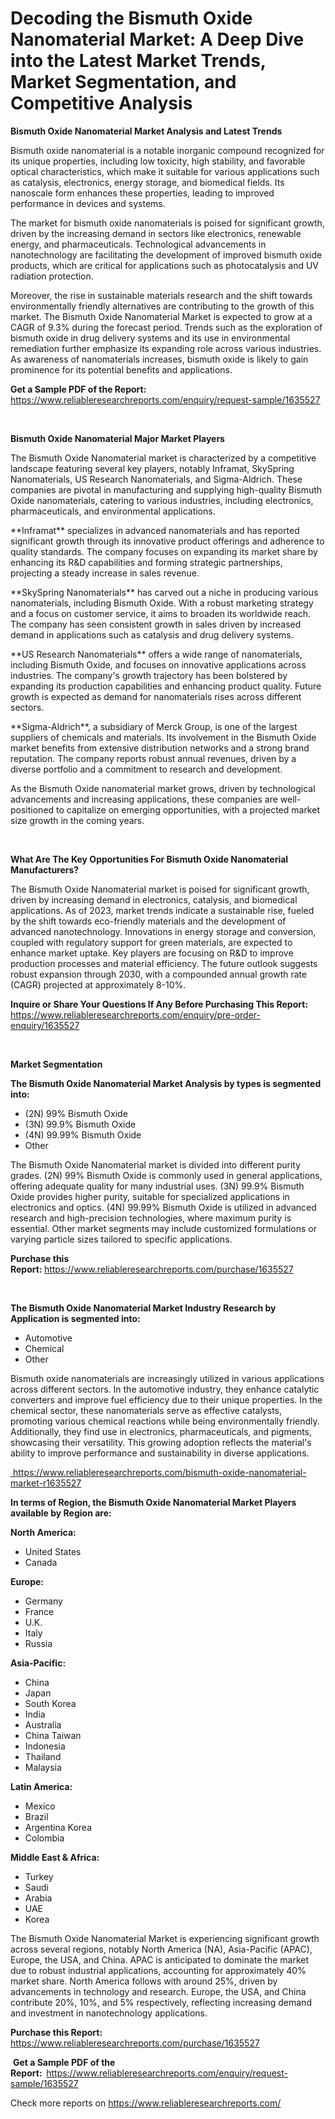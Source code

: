 <p><h1>Decoding the Bismuth Oxide Nanomaterial Market: A Deep Dive into the Latest Market Trends, Market Segmentation, and Competitive Analysis</h1></p><p><strong>Bismuth Oxide Nanomaterial Market Analysis and Latest Trends</strong></p>
<p><p>Bismuth oxide nanomaterial is a notable inorganic compound recognized for its unique properties, including low toxicity, high stability, and favorable optical characteristics, which make it suitable for various applications such as catalysis, electronics, energy storage, and biomedical fields. Its nanoscale form enhances these properties, leading to improved performance in devices and systems.</p><p>The market for bismuth oxide nanomaterials is poised for significant growth, driven by the increasing demand in sectors like electronics, renewable energy, and pharmaceuticals. Technological advancements in nanotechnology are facilitating the development of improved bismuth oxide products, which are critical for applications such as photocatalysis and UV radiation protection. </p><p>Moreover, the rise in sustainable materials research and the shift towards environmentally friendly alternatives are contributing to the growth of this market. The Bismuth Oxide Nanomaterial Market is expected to grow at a CAGR of 9.3% during the forecast period. Trends such as the exploration of bismuth oxide in drug delivery systems and its use in environmental remediation further emphasize its expanding role across various industries. As awareness of nanomaterials increases, bismuth oxide is likely to gain prominence for its potential benefits and applications.</p></p>
<p><strong>Get a Sample PDF of the Report:&nbsp;</strong> <a href="https://www.reliableresearchreports.com/enquiry/request-sample/1635527?utm_campaign=3585&utm_medium=2&utm_source=Github&utm_content=ia&utm_term=23032025&utm_id=bismuth-oxide-nanomaterial">https://www.reliableresearchreports.com/enquiry/request-sample/1635527</a></p>
<p>&nbsp;</p>
<p><strong>Bismuth Oxide Nanomaterial Major Market Players</strong></p>
<p><p>The Bismuth Oxide Nanomaterial market is characterized by a competitive landscape featuring several key players, notably Inframat, SkySpring Nanomaterials, US Research Nanomaterials, and Sigma-Aldrich. These companies are pivotal in manufacturing and supplying high-quality Bismuth Oxide nanomaterials, catering to various industries, including electronics, pharmaceuticals, and environmental applications.</p><p>**Inframat** specializes in advanced nanomaterials and has reported significant growth through its innovative product offerings and adherence to quality standards. The company focuses on expanding its market share by enhancing its R&D capabilities and forming strategic partnerships, projecting a steady increase in sales revenue.</p><p>**SkySpring Nanomaterials** has carved out a niche in producing various nanomaterials, including Bismuth Oxide. With a robust marketing strategy and a focus on customer service, it aims to broaden its worldwide reach. The company has seen consistent growth in sales driven by increased demand in applications such as catalysis and drug delivery systems.</p><p>**US Research Nanomaterials** offers a wide range of nanomaterials, including Bismuth Oxide, and focuses on innovative applications across industries. The company's growth trajectory has been bolstered by expanding its production capabilities and enhancing product quality. Future growth is expected as demand for nanomaterials rises across different sectors.</p><p>**Sigma-Aldrich**, a subsidiary of Merck Group, is one of the largest suppliers of chemicals and materials. Its involvement in the Bismuth Oxide market benefits from extensive distribution networks and a strong brand reputation. The company reports robust annual revenues, driven by a diverse portfolio and a commitment to research and development.</p><p>As the Bismuth Oxide nanomaterial market grows, driven by technological advancements and increasing applications, these companies are well-positioned to capitalize on emerging opportunities, with a projected market size growth in the coming years.</p></p>
<p>&nbsp;</p>
<p><strong>What Are The Key Opportunities For Bismuth Oxide Nanomaterial Manufacturers?</strong></p>
<p><p>The Bismuth Oxide Nanomaterial market is poised for significant growth, driven by increasing demand in electronics, catalysis, and biomedical applications. As of 2023, market trends indicate a sustainable rise, fueled by the shift towards eco-friendly materials and the development of advanced nanotechnology. Innovations in energy storage and conversion, coupled with regulatory support for green materials, are expected to enhance market uptake. Key players are focusing on R&D to improve production processes and material efficiency. The future outlook suggests robust expansion through 2030, with a compounded annual growth rate (CAGR) projected at approximately 8-10%.</p></p>
<p><strong>Inquire or Share Your Questions If Any Before Purchasing This Report:</strong> <a href="https://www.reliableresearchreports.com/enquiry/pre-order-enquiry/1635527?utm_campaign=3585&utm_medium=2&utm_source=Github&utm_content=ia&utm_term=23032025&utm_id=bismuth-oxide-nanomaterial">https://www.reliableresearchreports.com/enquiry/pre-order-enquiry/1635527</a></p>
<p>&nbsp;</p>
<p><strong>Market Segmentation</strong></p>
<p><strong>The Bismuth Oxide Nanomaterial Market Analysis by types is segmented into:</strong></p>
<p><ul><li>(2N) 99% Bismuth Oxide</li><li>(3N) 99.9% Bismuth Oxide</li><li>(4N) 99.99% Bismuth Oxide</li><li>Other</li></ul></p>
<p><p>The Bismuth Oxide Nanomaterial market is divided into different purity grades. (2N) 99% Bismuth Oxide is commonly used in general applications, offering adequate quality for many industrial uses. (3N) 99.9% Bismuth Oxide provides higher purity, suitable for specialized applications in electronics and optics. (4N) 99.99% Bismuth Oxide is utilized in advanced research and high-precision technologies, where maximum purity is essential. Other market segments may include customized formulations or varying particle sizes tailored to specific applications.</p></p>
<p><strong>Purchase this Report:&nbsp;</strong><a href="https://www.reliableresearchreports.com/purchase/1635527?utm_campaign=3585&utm_medium=2&utm_source=Github&utm_content=ia&utm_term=23032025&utm_id=bismuth-oxide-nanomaterial">https://www.reliableresearchreports.com/purchase/1635527</a></p>
<p>&nbsp;</p>
<p><strong>The Bismuth Oxide Nanomaterial Market Industry Research by Application is segmented into:</strong></p>
<p><ul><li>Automotive</li><li>Chemical</li><li>Other</li></ul></p>
<p><p>Bismuth oxide nanomaterials are increasingly utilized in various applications across different sectors. In the automotive industry, they enhance catalytic converters and improve fuel efficiency due to their unique properties. In the chemical sector, these nanomaterials serve as effective catalysts, promoting various chemical reactions while being environmentally friendly. Additionally, they find use in electronics, pharmaceuticals, and pigments, showcasing their versatility. This growing adoption reflects the material's ability to improve performance and sustainability in diverse applications.</p></p>
<p><a href="https://www.reliableresearchreports.com/bismuth-oxide-nanomaterial-market-r1635527?utm_campaign=3585&utm_medium=2&utm_source=Github&utm_content=ia&utm_term=23032025&utm_id=bismuth-oxide-nanomaterial">&nbsp;https://www.reliableresearchreports.com/bismuth-oxide-nanomaterial-market-r1635527</a></p>
<p><strong>In terms of Region, the Bismuth Oxide Nanomaterial Market Players available by Region are:</strong></p>
<p>
    <p> <strong> North America: </strong>
        <ul>
            <li>United States</li>
            <li>Canada</li>
        </ul>
        </p> 
    <p> <strong> Europe: </strong>
        <ul>
            <li>Germany</li>
            <li>France</li>
            <li>U.K.</li>
            <li>Italy</li>
            <li>Russia</li>
        </ul>
        </p> 
    <p> <strong> Asia-Pacific: </strong>
        <ul>
            <li>China</li>
            <li>Japan</li>
            <li>South Korea</li>
            <li>India</li>
            <li>Australia</li>
            <li>China Taiwan</li>
            <li>Indonesia</li>
            <li>Thailand</li>
            <li>Malaysia</li>
        </ul>
        </p> 
    <p> <strong> Latin America: </strong>
        <ul>
            <li>Mexico</li>
            <li>Brazil</li>
            <li>Argentina Korea</li>
            <li>Colombia</li>
        </ul>
        </p> 
    <p> <strong> Middle East & Africa: </strong>
        <ul>
            <li>Turkey</li>
            <li>Saudi</li>
            <li>Arabia</li>
            <li>UAE</li>
            <li>Korea</li>
        </ul>
    </p>
    </p>
<p><p>The Bismuth Oxide Nanomaterial Market is experiencing significant growth across several regions, notably North America (NA), Asia-Pacific (APAC), Europe, the USA, and China. APAC is anticipated to dominate the market due to robust industrial applications, accounting for approximately 40% market share. North America follows with around 25%, driven by advancements in technology and research. Europe, the USA, and China contribute 20%, 10%, and 5% respectively, reflecting increasing demand and investment in nanotechnology applications.</p></p>
<p><strong>Purchase this Report: </strong><a href="https://www.reliableresearchreports.com/purchase/1635527?utm_campaign=3585&utm_medium=2&utm_source=Github&utm_content=ia&utm_term=23032025&utm_id=bismuth-oxide-nanomaterial">https://www.reliableresearchreports.com/purchase/1635527</a></p>
<p>&nbsp;<strong>Get a Sample PDF of the Report:&nbsp;&nbsp;</strong><a href="https://www.reliableresearchreports.com/enquiry/request-sample/1635527?utm_campaign=3585&utm_medium=2&utm_source=Github&utm_content=ia&utm_term=23032025&utm_id=bismuth-oxide-nanomaterial">https://www.reliableresearchreports.com/enquiry/request-sample/1635527</a></p>
<p><strong></strong></p>
<p>Check more reports on <a href="https://www.reliableresearchreports.com/?utm_campaign=3585&utm_medium=2&utm_source=Github&utm_content=ia&utm_term=23032025&utm_id=bismuth-oxide-nanomaterial">https://www.reliableresearchreports.com/</a></p>